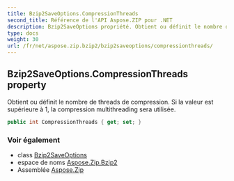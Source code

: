 ```yaml
---
title: Bzip2SaveOptions.CompressionThreads
second_title: Référence de l'API Aspose.ZIP pour .NET
description: Bzip2SaveOptions propriété. Obtient ou définit le nombre de threads de compression. Si la valeur est supérieure à 1 la compression multithreading sera utilisée.
type: docs
weight: 30
url: /fr/net/aspose.zip.bzip2/bzip2saveoptions/compressionthreads/
---
```

## Bzip2SaveOptions.CompressionThreads property

Obtient ou définit le nombre de threads de compression. Si la valeur est supérieure à 1, la compression multithreading sera utilisée.

```csharp
public int CompressionThreads { get; set; }
```

### Voir également

* class [Bzip2SaveOptions](../)
* espace de noms [Aspose.Zip.Bzip2](../../bzip2saveoptions/)
* Assemblée [Aspose.Zip](../../../)


